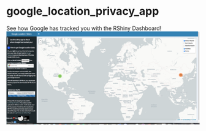 # google_location_privacy_app
See how Google has tracked you with the RShiny Dashboard!
![Shiny App](https://github.com/aoliu95/google_location_privacy_app/raw/master/ScreenShot.png)


